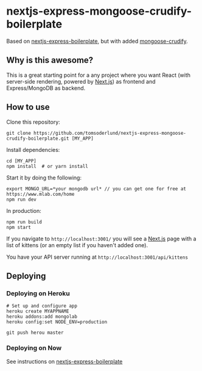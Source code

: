 # nextjs-express-mongoose-crudify-boilerplate

Based on [nextjs-express-boilerplate](https://github.com/johhansantana/nextjs-express-boilerplate), but with added [mongoose-crudify](https://github.com/ryo718/mongoose-crudify).


## Why is this awesome?

This is a great starting point for a any project where you want React (with server-side rendering, powered by [Next.js](https://github.com/zeit/next.js)) as frontend and Express/MongoDB as backend.


## How to use

Clone this repository:

	git clone https://github.com/tomsoderlund/nextjs-express-mongoose-crudify-boilerplate.git [MY_APP]

Install dependencies:

	cd [MY_APP]
	npm install  # or yarn install

Start it by doing the following:

	export MONGO_URL=*your mongodb url* // you can get one for free at https://www.mlab.com/home
	npm run dev

In production:

	npm run build
	npm start

If you navigate to `http://localhost:3001/` you will see a [Next.js](https://github.com/zeit/next.js) page with a list of kittens (or an empty list if you haven't added one).

You have your API server running at `http://localhost:3001/api/kittens`


## Deploying

### Deploying on Heroku

	# Set up and configure app
	heroku create MYAPPNAME
	heroku addons:add mongolab
	heroku config:set NODE_ENV=production
	
	git push herou master

### Deploying on Now

See instructions on [nextjs-express-boilerplate](https://github.com/johhansantana/nextjs-express-boilerplate)
